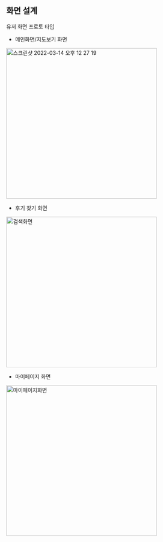 화면 설계
-------
유저 화면 프로토 타입  
  
* 메인화면/지도보기 화면  
<img width="400" alt="스크린샷 2022-03-14 오후 12 27 19" src="https://user-images.githubusercontent.com/56243159/158100003-1c513a51-637b-4237-a7d2-9da5af09fed9.png">  



* 후기 찾기 화면  
<img width="400" alt="검색화면" src="https://user-images.githubusercontent.com/56243159/158100330-4dd94c37-d2ea-4944-a4c3-4c42bfbf01ec.png">  


* 마이페이지 화면  
<img width="400" alt="마이페이지화면" src="https://user-images.githubusercontent.com/56243159/158100512-d2fa9ff2-818f-433f-be67-7674d1693f6a.png">

